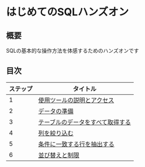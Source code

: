 # はじめてのSQLハンズオン
## 概要
SQLの基本的な操作方法を体感するためのハンズオンです

## 目次
|ステップ|タイトル|
| --- | --- |
| 1 | [使用ツールの説明とアクセス](001-about-tool.md) |
| 2 | [データの準備](002-data-preparation.md) |
| 3 | [テーブルのデータをすべて取得する](003-select.md) |
| 4 | [列を絞り込む](004-select-columns.md) |
| 5 | [条件に一致する行を抽出する](005-where.md) |
| 6 | [並び替えと制限](006-sort-and-limit.md) |
